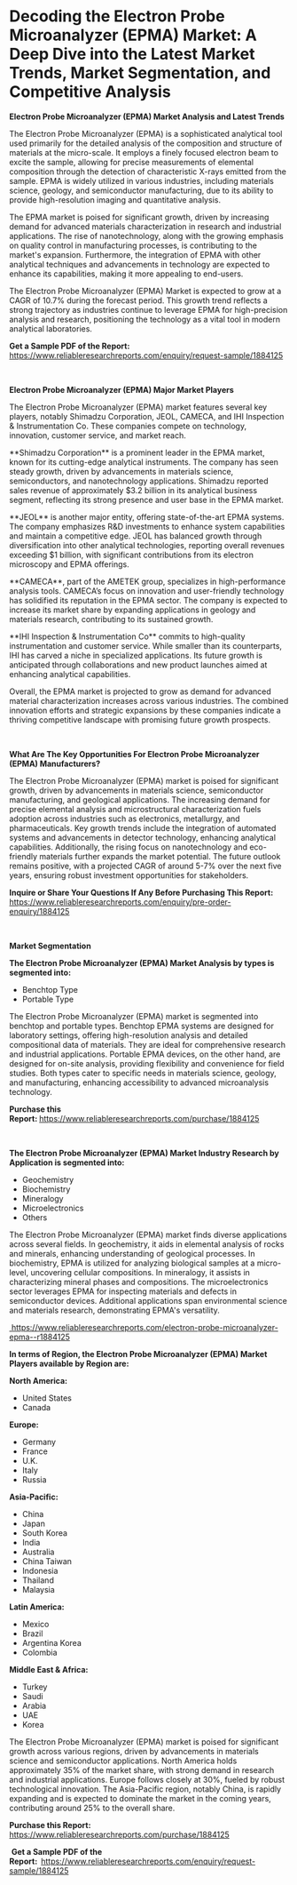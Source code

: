<p><h1>Decoding the Electron Probe Microanalyzer (EPMA) Market: A Deep Dive into the Latest Market Trends, Market Segmentation, and Competitive Analysis</h1></p><p><strong>Electron Probe Microanalyzer (EPMA) Market Analysis and Latest Trends</strong></p>
<p><p>The Electron Probe Microanalyzer (EPMA) is a sophisticated analytical tool used primarily for the detailed analysis of the composition and structure of materials at the micro-scale. It employs a finely focused electron beam to excite the sample, allowing for precise measurements of elemental composition through the detection of characteristic X-rays emitted from the sample. EPMA is widely utilized in various industries, including materials science, geology, and semiconductor manufacturing, due to its ability to provide high-resolution imaging and quantitative analysis.</p><p>The EPMA market is poised for significant growth, driven by increasing demand for advanced materials characterization in research and industrial applications. The rise of nanotechnology, along with the growing emphasis on quality control in manufacturing processes, is contributing to the market's expansion. Furthermore, the integration of EPMA with other analytical techniques and advancements in technology are expected to enhance its capabilities, making it more appealing to end-users.</p><p>The Electron Probe Microanalyzer (EPMA) Market is expected to grow at a CAGR of 10.7% during the forecast period. This growth trend reflects a strong trajectory as industries continue to leverage EPMA for high-precision analysis and research, positioning the technology as a vital tool in modern analytical laboratories.</p></p>
<p><strong>Get a Sample PDF of the Report:&nbsp;</strong> <a href="https://www.reliableresearchreports.com/enquiry/request-sample/1884125?utm_campaign=3025&utm_medium=2&utm_source=Github&utm_content=ia&utm_term=12042025&utm_id=electron-probe-microanalyzer-epma">https://www.reliableresearchreports.com/enquiry/request-sample/1884125</a></p>
<p>&nbsp;</p>
<p><strong>Electron Probe Microanalyzer (EPMA) Major Market Players</strong></p>
<p><p>The Electron Probe Microanalyzer (EPMA) market features several key players, notably Shimadzu Corporation, JEOL, CAMECA, and IHI Inspection & Instrumentation Co. These companies compete on technology, innovation, customer service, and market reach.</p><p>**Shimadzu Corporation** is a prominent leader in the EPMA market, known for its cutting-edge analytical instruments. The company has seen steady growth, driven by advancements in materials science, semiconductors, and nanotechnology applications. Shimadzu reported sales revenue of approximately $3.2 billion in its analytical business segment, reflecting its strong presence and user base in the EPMA market.</p><p>**JEOL** is another major entity, offering state-of-the-art EPMA systems. The company emphasizes R&D investments to enhance system capabilities and maintain a competitive edge. JEOL has balanced growth through diversification into other analytical technologies, reporting overall revenues exceeding $1 billion, with significant contributions from its electron microscopy and EPMA offerings.</p><p>**CAMECA**, part of the AMETEK group, specializes in high-performance analysis tools. CAMECA’s focus on innovation and user-friendly technology has solidified its reputation in the EPMA sector. The company is expected to increase its market share by expanding applications in geology and materials research, contributing to its sustained growth.</p><p>**IHI Inspection & Instrumentation Co** commits to high-quality instrumentation and customer service. While smaller than its counterparts, IHI has carved a niche in specialized applications. Its future growth is anticipated through collaborations and new product launches aimed at enhancing analytical capabilities.</p><p>Overall, the EPMA market is projected to grow as demand for advanced material characterization increases across various industries. The combined innovation efforts and strategic expansions by these companies indicate a thriving competitive landscape with promising future growth prospects.</p></p>
<p>&nbsp;</p>
<p><strong>What Are The Key Opportunities For Electron Probe Microanalyzer (EPMA) Manufacturers?</strong></p>
<p><p>The Electron Probe Microanalyzer (EPMA) market is poised for significant growth, driven by advancements in materials science, semiconductor manufacturing, and geological applications. The increasing demand for precise elemental analysis and microstructural characterization fuels adoption across industries such as electronics, metallurgy, and pharmaceuticals. Key growth trends include the integration of automated systems and advancements in detector technology, enhancing analytical capabilities. Additionally, the rising focus on nanotechnology and eco-friendly materials further expands the market potential. The future outlook remains positive, with a projected CAGR of around 5-7% over the next five years, ensuring robust investment opportunities for stakeholders.</p></p>
<p><strong>Inquire or Share Your Questions If Any Before Purchasing This Report:</strong> <a href="https://www.reliableresearchreports.com/enquiry/pre-order-enquiry/1884125?utm_campaign=3025&utm_medium=2&utm_source=Github&utm_content=ia&utm_term=12042025&utm_id=electron-probe-microanalyzer-epma">https://www.reliableresearchreports.com/enquiry/pre-order-enquiry/1884125</a></p>
<p>&nbsp;</p>
<p><strong>Market Segmentation</strong></p>
<p><strong>The Electron Probe Microanalyzer (EPMA) Market Analysis by types is segmented into:</strong></p>
<p><ul><li>Benchtop Type</li><li>Portable Type</li></ul></p>
<p><p>The Electron Probe Microanalyzer (EPMA) market is segmented into benchtop and portable types. Benchtop EPMA systems are designed for laboratory settings, offering high-resolution analysis and detailed compositional data of materials. They are ideal for comprehensive research and industrial applications. Portable EPMA devices, on the other hand, are designed for on-site analysis, providing flexibility and convenience for field studies. Both types cater to specific needs in materials science, geology, and manufacturing, enhancing accessibility to advanced microanalysis technology.</p></p>
<p><strong>Purchase this Report:&nbsp;</strong><a href="https://www.reliableresearchreports.com/purchase/1884125?utm_campaign=3025&utm_medium=2&utm_source=Github&utm_content=ia&utm_term=12042025&utm_id=electron-probe-microanalyzer-epma">https://www.reliableresearchreports.com/purchase/1884125</a></p>
<p>&nbsp;</p>
<p><strong>The Electron Probe Microanalyzer (EPMA) Market Industry Research by Application is segmented into:</strong></p>
<p><ul><li>Geochemistry</li><li>Biochemistry</li><li>Mineralogy</li><li>Microelectronics</li><li>Others</li></ul></p>
<p><p>The Electron Probe Microanalyzer (EPMA) market finds diverse applications across several fields. In geochemistry, it aids in elemental analysis of rocks and minerals, enhancing understanding of geological processes. In biochemistry, EPMA is utilized for analyzing biological samples at a micro-level, uncovering cellular compositions. In mineralogy, it assists in characterizing mineral phases and compositions. The microelectronics sector leverages EPMA for inspecting materials and defects in semiconductor devices. Additional applications span environmental science and materials research, demonstrating EPMA's versatility.</p></p>
<p><a href="https://www.reliableresearchreports.com/electron-probe-microanalyzer-epma--r1884125?utm_campaign=3025&utm_medium=2&utm_source=Github&utm_content=ia&utm_term=12042025&utm_id=electron-probe-microanalyzer-epma">&nbsp;https://www.reliableresearchreports.com/electron-probe-microanalyzer-epma--r1884125</a></p>
<p><strong>In terms of Region, the Electron Probe Microanalyzer (EPMA) Market Players available by Region are:</strong></p>
<p>
    <p> <strong> North America: </strong>
        <ul>
            <li>United States</li>
            <li>Canada</li>
        </ul>
        </p> 
    <p> <strong> Europe: </strong>
        <ul>
            <li>Germany</li>
            <li>France</li>
            <li>U.K.</li>
            <li>Italy</li>
            <li>Russia</li>
        </ul>
        </p> 
    <p> <strong> Asia-Pacific: </strong>
        <ul>
            <li>China</li>
            <li>Japan</li>
            <li>South Korea</li>
            <li>India</li>
            <li>Australia</li>
            <li>China Taiwan</li>
            <li>Indonesia</li>
            <li>Thailand</li>
            <li>Malaysia</li>
        </ul>
        </p> 
    <p> <strong> Latin America: </strong>
        <ul>
            <li>Mexico</li>
            <li>Brazil</li>
            <li>Argentina Korea</li>
            <li>Colombia</li>
        </ul>
        </p> 
    <p> <strong> Middle East & Africa: </strong>
        <ul>
            <li>Turkey</li>
            <li>Saudi</li>
            <li>Arabia</li>
            <li>UAE</li>
            <li>Korea</li>
        </ul>
    </p>
    </p>
<p><p>The Electron Probe Microanalyzer (EPMA) market is poised for significant growth across various regions, driven by advancements in materials science and semiconductor applications. North America holds approximately 35% of the market share, with strong demand in research and industrial applications. Europe follows closely at 30%, fueled by robust technological innovation. The Asia-Pacific region, notably China, is rapidly expanding and is expected to dominate the market in the coming years, contributing around 25% to the overall share.</p></p>
<p><strong>Purchase this Report: </strong><a href="https://www.reliableresearchreports.com/purchase/1884125?utm_campaign=3025&utm_medium=2&utm_source=Github&utm_content=ia&utm_term=12042025&utm_id=electron-probe-microanalyzer-epma">https://www.reliableresearchreports.com/purchase/1884125</a></p>
<p>&nbsp;<strong>Get a Sample PDF of the Report:&nbsp;&nbsp;</strong><a href="https://www.reliableresearchreports.com/enquiry/request-sample/1884125?utm_campaign=3025&utm_medium=2&utm_source=Github&utm_content=ia&utm_term=12042025&utm_id=electron-probe-microanalyzer-epma">https://www.reliableresearchreports.com/enquiry/request-sample/1884125</a></p>
<p><strong></strong></p>
<p><p></p><p></p><p></p></p>